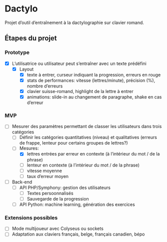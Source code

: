 # Dactylo

Projet d’outil d’entraînement à la dactylographie sur clavier romand.

## Étapes du projet

### Prototype
- [x] L’utilisatrice ou utilisateur peut s’entraîner avec un texte prédéfini
    - [x] Layout
        - [x] texte à entrer, curseur indiquant la progression, erreurs en rouge
        - [x] stats de performances: vitesse (lettres/minute), précision (%), nombre d’erreurs
        - [x] clavier suisse-romand, highlight de la lettre à entrer
        - [x] animations: slide-in au changement de paragraphe, shake en cas d’erreur

### MVP
- [ ] Mesurer des paramètres permettant de classer les utilisateurs dans trois catégories
    - [ ] Définir les catégories quantitatives (niveau) et qualitatives (erreurs de frappe, lenteur pour certains groupes de lettres?)
    - [ ] Mesures:
        - [x] lettres entrées par erreur en contexte (à l’intérieur du mot / de la phrase)
        - [ ] lenteur en contexte (à l’intérieur du mot / de la phrase)
        - [ ] vitesse moyenne
        - [ ] taux d’erreur moyen
- [ ] Back-end
    - [ ] API PHP/Symphony: gestion des utilisateurs
        - [ ] Textes persoonnalisés
        - [ ] Sauvegarde de la progression
    - [ ] API Python: machine learning, génération des exercices

### Extensions possibles
- [ ] Mode multijoueur avec Colyseus ou sockets
- [ ] Adaptation aux claviers français, belge, français canadien, bépo
